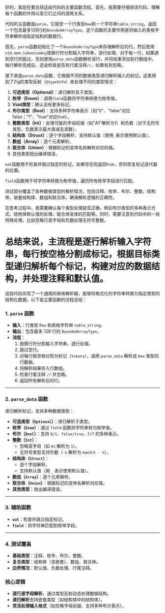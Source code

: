好的，我现在要总结这段代码的主要函数流程。首先，我需要仔细阅读代码，理解每个函数的作用以及它们之间的调用关系。

代码的主函数是`parse`，它接受一个行类型`Row`和一个字符串`table_string`，返回一个包含最多128行的`BoundedArrayType`。这个函数的主要作用是将输入的表格字符串解析成指定结构的数据行。

首先，`parse`函数初始化了一个`BoundedArrayType`来存储解析后的行。然后使用`std.mem.tokenizeAny`按换行符分割输入字符串，逐行处理。对于每一行，如果遇到空行则跳过，否则使用`parse_data`函数解析该行，并将结果添加到行数组中。每行解析完成后，还会检查是否有行尾注释`//`，如果有则忽略。

接下来是`parse_data`函数，它根据不同的数据类型递归解析输入的标记。这里用到了Zig的类型反射（`@typeInfo`）来处理不同的类型情况：

1. **可选类型（Optional）**：递归解析其子类型。
2. **枚举（Enum）**：调用`field`函数将字符串转换为枚举值。
3. **Void类型**：确认没有更多标记。
4. **布尔类型（Bool）**：支持多种字符串表示（如"0"、"false"对应false；"1"、"true"对应true）。
5. **整数类型（Int）**：处理可能的字母前缀（如"A1"解析为1）和负数（对于无符号类型，负数表示最大值减去该数）。
6. **结构体（Struct）**：逐个字段解析，支持默认值（使用`_`表示使用默认值）。
7. **数组（Array）**：逐个元素解析。
8. **联合体（Union）**：根据标记的变体名称解析对应的值。
9. 其他类型抛出编译错误。

`eat`函数用于检查并跳过指定的标记，如果存在则返回true，否则恢复标记迭代器的位置。

`field`函数用于将字符串转换为枚举值，遍历所有枚举字段进行匹配。

测试部分覆盖了各种数据类型的解析情况，包括注释、枚举、布尔、整数、结构体、嵌套结构体、数组和联合体，确保解析逻辑的正确性。

在思考过程中，我需要确认每个类型处理是否正确，例如布尔类型的多种表示方式、结构体默认值的处理、联合体变体的匹配等。同时，需要注意到代码中的一些特殊处理，比如忽略行首字母和负数处理无符号整数。

总结来说，主流程是逐行解析输入字符串，每行按空格分割成标记，根据目标类型递归解析每个标记，构建对应的数据结构，并处理注释和默认值。
================================================
这段代码实现了一个通用的表格解析器，能够将格式化的字符串转换为指定类型的结构化数据。以下是主要函数的流程总结：

### 1. **`parse` 函数**
- **输入**：行类型 `Row` 和表格字符串 `table_string`。
- **输出**：包含最多 128 行的 `BoundedArrayType`。
- **流程**：
  1. 按换行符分割输入字符串，逐行处理。
  2. 跳过空行。
  3. 对每行按空格分割为标记（`tokens`），调用 `parse_data` 解析成 `Row` 类型的行数据。
  4. 将解析结果存入行数组。
  5. 检查行尾注释 `//` 并忽略。
  6. 返回所有解析后的行。

---

### 2. **`parse_data` 函数**
递归解析标记，支持多种数据类型：
- **可选类型（`Optional`）**：递归解析子类型。
- **枚举（`Enum`）**：通过 `field` 函数将字符串转为枚举值。
- **布尔（`Bool`）**：支持 `0/1`、`false/true`、`F/T` 的多种表示。
- **整数（`Int`）**：
  - 忽略首字母（如 `A1` 解析为 `1`）。
  - 无符号类型支持负数（`-n` 解析为 `maxInt - n`）。
- **结构体（`Struct`）**：
  - 逐个字段解析。
  - 支持默认值（用 `_` 表示使用默认值）。
- **数组（`Array`）**：逐个元素解析。
- **联合体（`Union`）**：根据标记的变体名解析对应值。
- **其他类型**：抛出编译错误。

---

### 3. **辅助函数**
- **`eat`**：检查并跳过指定标记。
- **`field`**：将字符串匹配到枚举字段。

---

### 4. **测试覆盖**
- **基础类型**：注释、枚举、布尔、整数。
- **复合类型**：结构体（含嵌套）、数组、联合体。
- **边界情况**：默认值、负数处理、行尾注释。

### 核心逻辑
- **逐行逐字段解析**，通过类型反射动态处理数据结构。
- **递归解析**支持嵌套类型（如结构体中的结构体）。
- **灵活处理输入格式**（如忽略字母前缀、支持多种布尔表示）。